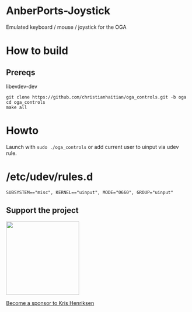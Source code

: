 # AnberPorts-Joystick
Emulated keyboard / mouse / joystick for the OGA

# How to build
## Prereqs
libevdev-dev
```
git clone https://github.com/christianhaitian/oga_controls.git -b oga
cd oga_controls
make all
```
# Howto
Launch with `sudo ./oga_controls` or add current user to uinput via udev rule.

# /etc/udev/rules.d
```
SUBSYSTEM=="misc", KERNEL=="uinput", MODE="0660", GROUP="uinput"
```

## Support the project

[<img src="https://raw.githubusercontent.com/krishenriksen/AnberPorts/master/sponsor.png" width="200"/>](https://github.com/sponsors/krishenriksen)

[Become a sponsor to Kris Henriksen](https://github.com/sponsors/krishenriksen)
